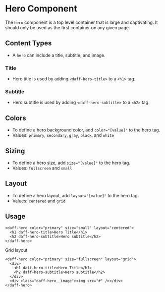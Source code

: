 # Hero Component

The `hero` component is a top level container that is large and captivating. It should only be used as the first container on any given page.

## Content Types
* A `hero` can include a title, subtitle, and image.

### Title
* Hero title is used by adding `<daff-hero-title>` to a `<h1>` tag.

### Subtitle
* Hero subtitle is used by adding `<daff-hero-subtitle>` to a `<h2>` tag.

## Colors
* To define a hero background color, add `color="[value]"` to the hero tag.
* Values: `primary`, `secondary`, `gray`, `black`, and `white`

## Sizing
* To define a hero size, add `size="[value]"` to the hero tag.
* Values: `fullscreen` and `small`

## Layout
* To define a hero layout, add `layout="[value]"` to the hero tag.
* Values: `centered` and `grid`

## Usage
```
<daff-hero color="primary" size="small" layout="centered">
  <h1 daff-hero-title>Hero Title</h1>
  <h2 daff-hero-subtitle>Hero subtitle</h2>
</daff-hero>
```

Grid layout

```
<daff-hero color="primary" size="fullscreen" layout="grid">
  <div>
    <h1 daff-hero-title>Hero Title</h1>
    <h2 daff-hero-subtitle>Hero subtitle</h2>
  </div>
  <div class="daff-hero__image"><img src="#" /></div>
</daff-hero>
```